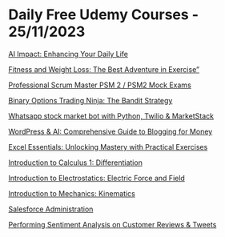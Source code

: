 # Daily Free Udemy Courses - 25/11/2023

[AI Impact: Enhancing Your Daily Life](https://www.udemy.com/course/ai-impact-enhancing-your-daily-life/?couponCode=775C154F3EFBA7314930)
[Fitness and Weight Loss: The Best Adventure in Exercise”](https://www.udemy.com/course/fitness-and-weight-loss-the-best-adventure-in-exercise/?couponCode=805676AF12507252F7F4)
[Professional Scrum Master PSM 2 / PSM2 Mock Exams](https://www.udemy.com/course/professional-scrum-master-psm-2-mock-exams-total-6-tests/?couponCode=0EA312ED32BD5FCA8F71)
[Binary Options Trading Ninja: The Bandit Strategy](https://www.udemy.com/course/binary-bandit/?couponCode=2NOV23)
[Whatsapp stock market bot with Python, Twilio & MarketStack](https://www.udemy.com/course/whatsapp-stock-market-bot-with-python-twilio-marketstack/?couponCode=LEARN_NOVEMBER)
[WordPress & AI: Comprehensive Guide to Blogging for Money](https://www.udemy.com/course/plug-play-profits-ai-for-immediate-online-income/?couponCode=BLACKFRIDAYSALE)
[Excel Essentials: Unlocking Mastery with Practical Exercises](https://www.udemy.com/course/excel-essentials-unlocking-mastery-with-practical-exercises/?couponCode=59BBE07FAE132EDABC80)
[Introduction to Calculus 1: Differentiation](https://www.udemy.com/course/calculus-1-differentiation/?couponCode=BLACKFRIDAY2023)
[Introduction to Electrostatics: Electric Force and Field](https://www.udemy.com/course/introduction-to-electrostatics-electric-force-and-field/?couponCode=BLACKFRIDAY2023)
[Introduction to Mechanics: Kinematics](https://www.udemy.com/course/introduction-to-mechanics-kinematics/?couponCode=BLACKFRIDAY2023)
[Salesforce Administration](https://www.udemy.com/course/salesforce-administration-c/?couponCode=1C9896EB57C4D91125F2)
[Performing Sentiment Analysis on Customer Reviews & Tweets](https://www.udemy.com/course/performing-sentiment-analysis-on-customer-reviews-tweets/?couponCode=9434AD44056126B8AB26)
